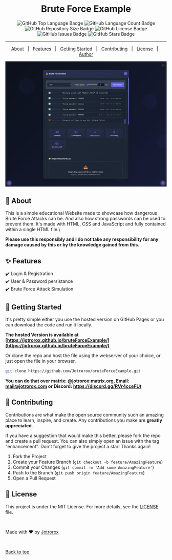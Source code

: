 <h1 align="center">Brute Force Example</h1>

<p align="center">
  <img src="https://img.shields.io/github/languages/top/jotrorox/bruteForceExample?style=flat-square" alt="GitHub Top Language Badge">
  <img src="https://img.shields.io/github/languages/count/jotrorox/bruteForceExample?style=flat-square" alt="GitHub Language Count Badge">
  <img src="https://img.shields.io/github/repo-size/jotrorox/bruteForceExample?style=flat-square" alt="GitHub Repository Size Badge">
  <img src="https://img.shields.io/github/license/jotrorox/bruteForceExample?style=flat-square" alt="GitHub License Badge">
  <img src="https://img.shields.io/github/issues/jotrorox/bruteForceExample?style=flat-square" alt="GitHub Issues Badge">
  <img src="https://img.shields.io/github/stars/jotrorox/bruteForceExample?style=flat-square" alt="GitHub Stars Badge">
</p>

<hr>

<p align="center">
  <a href="#dart-about">About</a> &#xa0; | &#xa0; 
  <a href="#sparkles-features">Features</a> &#xa0; | &#xa0;
  <a href="#dash-getting-started">Getting Started</a> &#xa0; | &#xa0;
  <a href="#raised_hands-contributing">Contributing</a> &#xa0; | &#xa0;
  <a href="#memo-license">License</a> &#xa0; | &#xa0;
  <a href="https://jotrorox.com" target="_blank">Author</a>
</p>

<p align="center">
  <img src=".github/rsc/bruteForceScreenshort.png" alt="Brute Force Example">
</p>

## :dart: About ##

This is a simple educational Website made to showcase how dangerous Brute Force Attacks can be. And also how strong passwords can be used to prevent them. It's made with HTML, CSS and JavaScript and fully contained within a single HTML file.\

**Please use this responsibly and I do not take any responsibility for any damage caused by this or by the knowledge gained from this.**

## :sparkles: Features ##

:heavy_check_mark: Login & Registration\
:heavy_check_mark: User & Password persistance\
:heavy_check_mark: Brute Force Attack Simulation


## :dash: Getting Started ##

It's pretty simple either you use the hosted version on GitHub Pages or you can download the code and run it locally.

**The hosted Version is available at [https://jotrorox.github.io/bruteForceExample/](https://jotrorox.github.io/bruteForceExample/)**

Or clone the repo and host the file using the webserver of your choice, or just open the file in your browser.

```bash
git clone https://github.com/Jotrorox/bruteForceExample.git
```

**You can do that over matrix: @jotrorox:matrix.org, Email: [mail@jotrorox.com](mailto:mail@jotrorox.com) or Discord: https://discord.gg/RVr4cceFUt**

## :raised_hands: Contributing ##

Contributions are what make the open source community such an amazing place to learn, inspire, and create. Any contributions you make are **greatly appreciated**.

If you have a suggestion that would make this better, please fork the repo and create a pull request. You can also simply open an issue with the tag "enhancement".
Don't forget to give the project a star! Thanks again!

1. Fork the Project
2. Create your Feature Branch (`git checkout -b feature/AmazingFeature`)
3. Commit your Changes (`git commit -m 'Add some AmazingFeature'`)
4. Push to the Branch (`git push origin feature/AmazingFeature`)
5. Open a Pull Request


## :memo: License ##

This project is under the MIT License. For more details, see the [LICENSE](LICENSE) file.

<br>

Made with :heart: by <a href="https://jotrorox.com" target="_blank">Jotrorox</a>

&#xa0;

<a href="#top">Back to top</a>
